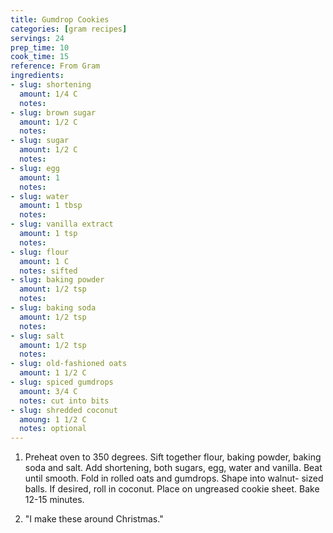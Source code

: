 ```yaml
---
title: Gumdrop Cookies
categories: [gram recipes]
servings: 24
prep_time: 10
cook_time: 15
reference: From Gram
ingredients:
- slug: shortening
  amount: 1/4 C
  notes:
- slug: brown sugar
  amount: 1/2 C
  notes:
- slug: sugar
  amount: 1/2 C
  notes:
- slug: egg
  amount: 1
  notes:
- slug: water
  amount: 1 tbsp
  notes:
- slug: vanilla extract 
  amount: 1 tsp
  notes:
- slug: flour
  amount: 1 C
  notes: sifted
- slug: baking powder
  amount: 1/2 tsp
  notes:
- slug: baking soda
  amount: 1/2 tsp
  notes:
- slug: salt
  amount: 1/2 tsp
  notes:
- slug: old-fashioned oats
  amount: 1 1/2 C
- slug: spiced gumdrops
  amount: 3/4 C
  notes: cut into bits
- slug: shredded coconut
  amoung: 1 1/2 C
  notes: optional
---
```


1. Preheat oven to 350 degrees. Sift together flour, baking powder, baking soda and salt. Add shortening, both sugars, egg, water and vanilla. Beat until smooth. Fold in rolled oats and gumdrops. Shape into walnut- sized balls. If desired, roll in coconut. Place on ungreased cookie sheet. Bake 12-15 minutes.

2. "I make these around Christmas."